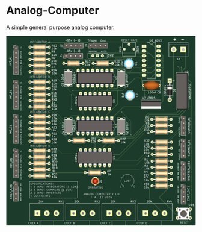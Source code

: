 # Analog-Computer
A simple general purpose analog computer.

![Photo of the finished circuit board design.](/Board.PNG)
